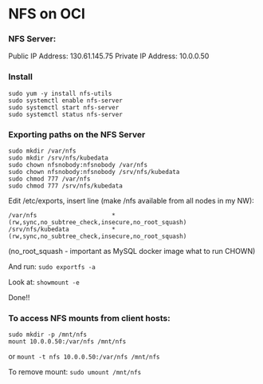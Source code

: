 # NFS on OCI

### NFS Server:
Public IP Address:  130.61.145.75
Private IP Address: 10.0.0.50

### Install
```
sudo yum -y install nfs-utils 
sudo systemctl enable nfs-server 
sudo systemctl start nfs-server 
sudo systemctl status nfs-server 
```

### Exporting paths on the NFS Server
```
sudo mkdir /var/nfs
sudo mkdir /srv/nfs/kubedata
sudo chown nfsnobody:nfsnobody /var/nfs
sudo chown nfsnobody:nfsnobody /srv/nfs/kubedata
sudo chmod 777 /var/nfs
sudo chmod 777 /srv/nfs/kubedata
```

Edit /etc/exports, insert line (make /nfs available from all nodes in my NW):
```
/var/nfs                     *(rw,sync,no_subtree_check,insecure,no_root_squash)
/srv/nfs/kubedata            *(rw,sync,no_subtree_check,insecure,no_root_squash)
```
(no_root_squash - important as MySQL docker image what to run CHOWN)

And run: ```sudo exportfs -a```

Look at: ```showmount -e```

Done!!

### To access NFS mounts from client hosts:
```
sudo mkdir -p /mnt/nfs
mount 10.0.0.50:/var/nfs /mnt/nfs
```
or
```mount -t nfs 10.0.0.50:/var/nfs /mnt/nfs```

To remove mount: ```sudo umount /mnt/nfs```
